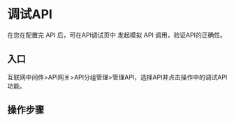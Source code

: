 # 调试API

在您在配置完 API 后，可在API调试页中 发起模拟 API 调用，验证API的正确性。

## 入口
互联网中间件>API网关>API分组管理>管理API，选择API并点击操作中的调试API功能。

## 操作步骤



